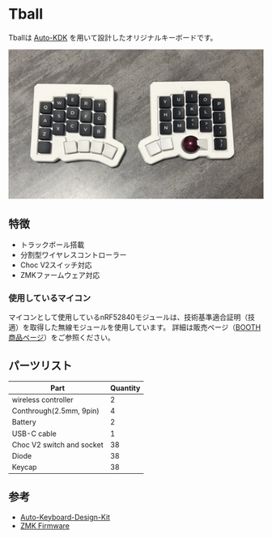 # Tball

Tballは [Auto-KDK](https://auto-kdk.pages.dev/) を用いて設計したオリジナルキーボードです。

![Preview](https://raw.githubusercontent.com/MisonoTakezo/Tball/main/images/tball-photo.jpg)

## 特徴
- トラックボール搭載
- 分割型ワイヤレスコントローラー
- Choc V2スイッチ対応
- ZMKファームウェア対応

### 使用しているマイコン

マイコンとして使用しているnRF52840モジュールは、技術基準適合証明（技適）を取得した無線モジュールを使用しています。
詳細は販売ページ（[BOOTH商品ページ](https://booth.pm/ja/items/6604431)）をご参照ください。

## パーツリスト
|Part|Quantity|
|---|---|
|wireless controller|2|
|Conthrough(2.5mm, 9pin)|4|
|Battery|2|
|USB-C cable|1|
|Choc V2 switch and socket|38|
|Diode|38|
|Keycap|38|

## 参考
- [Auto-Keyboard-Design-Kit](https://auto-kdk.pages.dev/)
- [ZMK Firmware](https://zmk.dev/)

